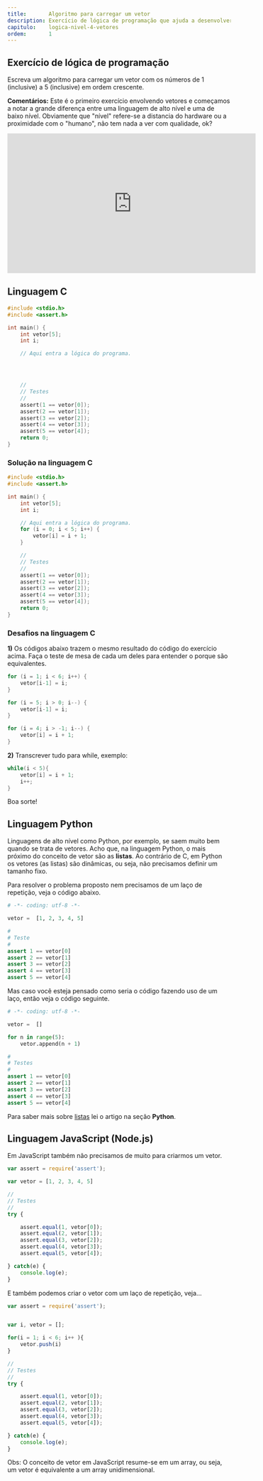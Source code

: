 ```yaml
---
title:       Algoritmo para carregar um vetor
description: Exercício de lógica de programação que ajuda a desenvolver os diversos tipos de laços.
capitulo:    logica-nivel-4-vetores
ordem:       1
---
```




Exercício de lógica de programação
---

Escreva um algoritmo para carregar um vetor com os números de 1 (inclusive) a 5 (inclusive) em ordem crescente.

**Comentários:** Este é o primeiro exercício envolvendo vetores e começamos a notar a grande diferença entre uma
linguagem de alto nível e uma de baixo nível. Obviamente que "nível" refere-se a distancia do hardware ou a proximidade
com o "humano", não tem nada a ver com qualidade, ok?

<iframe width="560" height="315" src="https://www.youtube.com/embed/xrC2BRFEzI4" frameborder="0" allow="autoplay; encrypted-media" allowfullscreen></iframe>


Linguagem C
---

```c
#include <stdio.h>
#include <assert.h>

int main() {
    int vetor[5];
    int i;

    // Aqui entra a lógica do programa.




    //
    // Testes
    //
    assert(1 == vetor[0]);
    assert(2 == vetor[1]);
    assert(3 == vetor[2]);
    assert(4 == vetor[3]);
    assert(5 == vetor[4]);
    return 0;
}

```



### Solução na linguagem C

```c
#include <stdio.h>
#include <assert.h>

int main() {
    int vetor[5];
    int i;

    // Aqui entra a lógica do programa.
    for (i = 0; i < 5; i++) {
        vetor[i] = i + 1;
    }

    //
    // Testes
    //
    assert(1 == vetor[0]);
    assert(2 == vetor[1]);
    assert(3 == vetor[2]);
    assert(4 == vetor[3]);
    assert(5 == vetor[4]);
    return 0;
}

```

### Desafios na linguagem C

**1)** Os códigos abaixo trazem o mesmo resultado do código do exercício acima.
Faça o teste de mesa de cada um deles para entender o porque são equivalentes.

```c
for (i = 1; i < 6; i++) {
    vetor[i-1] = i;
}
```

```c
for (i = 5; i > 0; i--) {
    vetor[i-1] = i;
}
```

```c
for (i = 4; i > -1; i--) {
    vetor[i] = i + 1;
}
```


**2)** Transcrever tudo para while, exemplo:

```c
while(i < 5){
    vetor[i] = i + 1;
    i++;
}
```

Boa sorte!





Linguagem Python
---

Linguagens de alto nível como Python, por exemplo, se saem muito bem quando se trata de vetores. Acho que, na linguagem
Python,  o mais próximo do conceito de vetor são as __listas__. Ao contrário de C, em Python os vetores (as listas) são
dinâmicas, ou seja, não precisamos definir um tamanho fixo.

Para resolver o problema proposto nem precisamos de um laço de repetição, veja o código abaixo.

```python
# -*- coding: utf-8 -*-

vetor =  [1, 2, 3, 4, 5]

#
# Teste
#
assert 1 == vetor[0]
assert 2 == vetor[1]
assert 3 == vetor[2]
assert 4 == vetor[3]
assert 5 == vetor[4]
```

Mas caso você esteja pensado como seria o código fazendo uso de um laço, então veja o código seguinte.


```python
# -*- coding: utf-8 -*-

vetor =  []

for n in range(5):
    vetor.append(n + 1)

#
# Testes
#
assert 1 == vetor[0]
assert 2 == vetor[1]
assert 3 == vetor[2]
assert 4 == vetor[3]
assert 5 == vetor[4]
```

Para saber mais sobre [listas](/python/listas/) lei o artigo na seção __Python__.




Linguagem JavaScript (Node.js)
---

Em JavaScript também não precisamos de muito para criarmos um vetor.


```javascript
var assert = require('assert');

var vetor = [1, 2, 3, 4, 5]

//
// Testes
//
try {

    assert.equal(1, vetor[0]);
    assert.equal(2, vetor[1]);
    assert.equal(3, vetor[2]);
    assert.equal(4, vetor[3]);
    assert.equal(5, vetor[4]);

} catch(e) {
    console.log(e);
}
```

E também podemos criar o vetor com um laço de repetição, veja...

```javascript
var assert = require('assert');


var i, vetor = [];

for(i = 1; i < 6; i++ ){
    vetor.push(i)
}

//
// Testes
//
try {

    assert.equal(1, vetor[0]);
    assert.equal(2, vetor[1]);
    assert.equal(3, vetor[2]);
    assert.equal(4, vetor[3]);
    assert.equal(5, vetor[4]);

} catch(e) {
    console.log(e);
}
```

Obs: O conceito de vetor em JavaScript resume-se em um array, ou seja, um vetor é equivalente a um array unidimensional.
